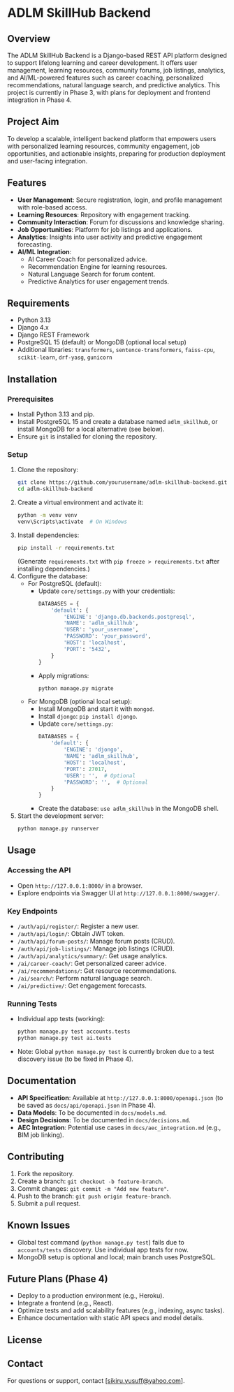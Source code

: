 # ADLM SkillHub Backend

## Overview
The ADLM SkillHub Backend is a Django-based REST API platform designed to support lifelong learning and career development. It offers user management, learning resources, community forums, job listings, analytics, and AI/ML-powered features such as career coaching, personalized recommendations, natural language search, and predictive analytics. This project is currently in Phase 3, with plans for deployment and frontend integration in Phase 4.

## Project Aim
To develop a scalable, intelligent backend platform that empowers users with personalized learning resources, community engagement, job opportunities, and actionable insights, preparing for production deployment and user-facing integration.

## Features
- **User Management**: Secure registration, login, and profile management with role-based access.
- **Learning Resources**: Repository with engagement tracking.
- **Community Interaction**: Forum for discussions and knowledge sharing.
- **Job Opportunities**: Platform for job listings and applications.
- **Analytics**: Insights into user activity and predictive engagement forecasting.
- **AI/ML Integration**:
  - AI Career Coach for personalized advice.
  - Recommendation Engine for learning resources.
  - Natural Language Search for forum content.
  - Predictive Analytics for user engagement trends.

## Requirements
- Python 3.13
- Django 4.x
- Django REST Framework
- PostgreSQL 15 (default) or MongoDB (optional local setup)
- Additional libraries: `transformers`, `sentence-transformers`, `faiss-cpu`, `scikit-learn`, `drf-yasg`, `gunicorn`

## Installation

### Prerequisites
- Install Python 3.13 and pip.
- Install PostgreSQL 15 and create a database named `adlm_skillhub`, or install MongoDB for a local alternative (see below).
- Ensure `git` is installed for cloning the repository.

### Setup
1. Clone the repository:
   ```bash
   git clone https://github.com/yourusername/adlm-skillhub-backend.git
   cd adlm-skillhub-backend
   ```
2. Create a virtual environment and activate it:
   ```bash
   python -m venv venv
   venv\Scripts\activate  # On Windows
   ```
3. Install dependencies:
   ```bash
   pip install -r requirements.txt
   ```
   (Generate `requirements.txt` with `pip freeze > requirements.txt` after installing dependencies.)
4. Configure the database:
   - For PostgreSQL (default):
     - Update `core/settings.py` with your credentials:
       ```python
       DATABASES = {
           'default': {
               'ENGINE': 'django.db.backends.postgresql',
               'NAME': 'adlm_skillhub',
               'USER': 'your_username',
               'PASSWORD': 'your_password',
               'HOST': 'localhost',
               'PORT': '5432',
           }
       }
       ```
     - Apply migrations:
       ```bash
       python manage.py migrate
       ```
   - For MongoDB (optional local setup):
     - Install MongoDB and start it with `mongod`.
     - Install `djongo`: `pip install djongo`.
     - Update `core/settings.py`:
       ```python
       DATABASES = {
           'default': {
               'ENGINE': 'djongo',
               'NAME': 'adlm_skillhub',
               'HOST': 'localhost',
               'PORT': 27017,
               'USER': '',  # Optional
               'PASSWORD': '',  # Optional
           }
       }
       ```
     - Create the database: `use adlm_skillhub` in the MongoDB shell.
5. Start the development server:
   ```bash
   python manage.py runserver
   ```

## Usage

### Accessing the API
- Open `http://127.0.0.1:8000/` in a browser.
- Explore endpoints via Swagger UI at `http://127.0.0.1:8000/swagger/`.

### Key Endpoints
- `/auth/api/register/`: Register a new user.
- `/auth/api/login/`: Obtain JWT token.
- `/auth/api/forum-posts/`: Manage forum posts (CRUD).
- `/auth/api/job-listings/`: Manage job listings (CRUD).
- `/auth/api/analytics/summary/`: Get usage analytics.
- `/ai/career-coach/`: Get personalized career advice.
- `/ai/recommendations/`: Get resource recommendations.
- `/ai/search/`: Perform natural language search.
- `/ai/predictive/`: Get engagement forecasts.

### Running Tests
- Individual app tests (working):
  ```bash
  python manage.py test accounts.tests
  python manage.py test ai.tests
  ```
- Note: Global `python manage.py test` is currently broken due to a test discovery issue (to be fixed in Phase 4).

## Documentation
- **API Specification**: Available at `http://127.0.0.1:8000/openapi.json` (to be saved as `docs/api/openapi.json` in Phase 4).
- **Data Models**: To be documented in `docs/models.md`.
- **Design Decisions**: To be documented in `docs/decisions.md`.
- **AEC Integration**: Potential use cases in `docs/aec_integration.md` (e.g., BIM job linking).

## Contributing
1. Fork the repository.
2. Create a branch: `git checkout -b feature-branch`.
3. Commit changes: `git commit -m "Add new feature"`.
4. Push to the branch: `git push origin feature-branch`.
5. Submit a pull request.

## Known Issues
- Global test command (`python manage.py test`) fails due to `accounts/tests` discovery. Use individual app tests for now.
- MongoDB setup is optional and local; main branch uses PostgreSQL.

## Future Plans (Phase 4)
- Deploy to a production environment (e.g., Heroku).
- Integrate a frontend (e.g., React).
- Optimize tests and add scalability features (e.g., indexing, async tasks).
- Enhance documentation with static API specs and model details.

## License


## Contact
For questions or support, contact [sikiru.yusuff@yahoo.com].